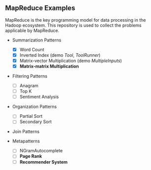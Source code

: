 ## MapReduce Examples

MapReduce is the key programming model for data processing in the Hadoop ecosystem. This repository is used to collect the problems applicable by MapReduce.

- Summarization Patterns
    - [x] Word Count
    - [x] Inverted Index (demo *Tool*, *ToolRunner*)
    - [x] Matrix-vector Multiplication (demo *MultipleInputs*)
    - [x] **Matrix-matrix Multiplication**

- Filtering Patterns
    - [ ] Anagram
    - [ ] Top K
    - [ ] Sentiment Analysis

- Organization Patterns
    - [ ] Partial Sort
    - [ ] Secondary Sort

- Join Patterns

- Metapatterns
    - [ ] NGramAutocomplete
    - [ ] **Page Rank**
    - [ ] **Recommender System**
